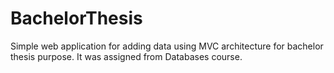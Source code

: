 # BachelorThesis
Simple web application for adding data using MVC architecture for bachelor thesis purpose. It was assigned from Databases course.
